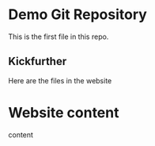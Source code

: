 # Demo Git Repository

This is the first file in this repo.


## Kickfurther

Here are the files in the website

# Website content
content
